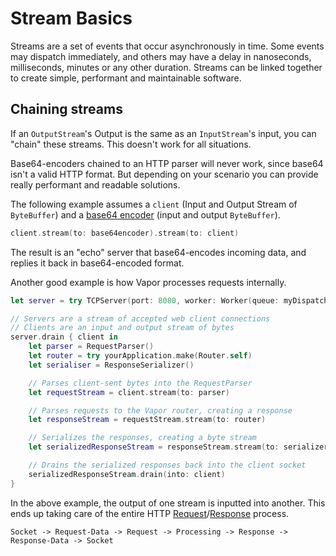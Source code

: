 # Stream Basics

Streams are a set of events that occur asynchronously in time. Some events may dispatch immediately, and others may have a delay in nanoseconds, milliseconds, minutes or any other duration. Streams can be linked together to create simple, performant and maintainable software.

## Chaining streams

If an `OutputStream`'s Output is the same as an `InputStream`'s input, you can "chain" these streams. This doesn't work for all situations.

Base64-encoders chained to an HTTP parser will never work, since base64 isn't a valid HTTP format. But depending on your scenario you can provide really performant and readable solutions.

The following example assumes a `client` (Input and Output Stream of `ByteBuffer`) and a [base64 encoder](../crypto/base64.md) (input and output `ByteBuffer`).

```swift
client.stream(to: base64encoder).stream(to: client)
```

The result is an "echo" server that base64-encodes incoming data, and replies it back in base64-encoded format.

Another good example is how Vapor processes requests internally.

```swift
let server = try TCPServer(port: 8080, worker: Worker(queue: myDispatchQueue))

// Servers are a stream of accepted web client connections
// Clients are an input and output stream of bytes
server.drain { client in
    let parser = RequestParser()
    let router = try yourApplication.make(Router.self)
    let serialiser = ResponseSerializer()

    // Parses client-sent bytes into the RequestParser
    let requestStream = client.stream(to: parser)

    // Parses requests to the Vapor router, creating a response
    let responseStream = requestStream.stream(to: router)

    // Serializes the responses, creating a byte stream
    let serializedResponseStream = responseStream.stream(to: serializer)

    // Drains the serialized responses back into the client socket
    serializedResponseStream.drain(into: client)
}
```

In the above example, the output of one stream is inputted into another. This ends up taking care of the entire HTTP [Request](../http/request.md)/[Response](../http/response.md) process.

`Socket -> Request-Data -> Request -> Processing -> Response -> Response-Data -> Socket`
